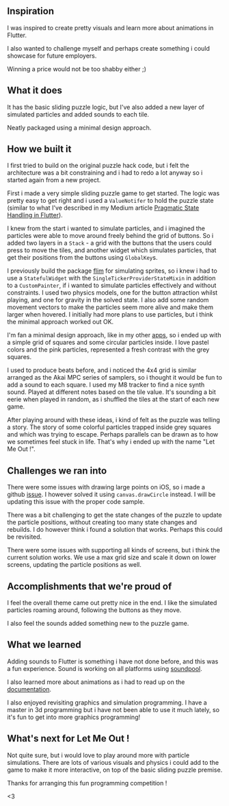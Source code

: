 ## Inspiration

I was inspired to create pretty visuals and learn more about animations in Flutter.

I also wanted to challenge myself and perhaps create something i could showcase for future employers.

Winning a price would not be too shabby either ;)

## What it does

It has the basic sliding puzzle logic, but I've also added a new layer of simulated particles and added sounds to each tile.

Neatly packaged using a minimal design approach.

## How we built it

I first tried to build on the original puzzle hack code, but i felt the architecture was a bit constraining and i had to redo a lot anyway so i started again from a new project.

First i made a very simple sliding puzzle game to get started. The logic was pretty easy to get right and i used a `ValueNotifer` to hold the puzzle state (similar to what I've described in my Medium article [Pragmatic State Handling in Flutter](https://medium.com/@erlendf/pragmatic-state-handling-in-flutter-d8c9bf5d7d2)).

I knew from the start i wanted to simulate particles, and i imagined the particles were able to move around freely behind the grid of buttons. So i added two layers in a `Stack` - a grid with the buttons that the users could press to move the tiles, and another widget which simulates particles, that get their positions from the buttons using `GlobalKey`s.

I previously build the package [flim](https://github.com/erf/flim) for simulating sprites, so i knew i had to use a `StatefulWidget` with the `SingleTickerProviderStateMixin` in addition to a `CustomPainter`, if i wanted to simulate particles effectively and without constraints. I used two physics models, one for the button attraction whilst playing, and one for gravity in the solved state. I also add some random movement vectors to make the particles seem more alive and make them larger when hovered. I initially had more plans to use particles, but i think the minimal approach worked out OK.

I'm fan a minimal design approach, like in my other [apps](https://apptakk.com), so i ended up with a simple grid of squares and some circular particles inside. I love pastel colors and the pink particles, represented a fresh contrast with the grey squares.

I used to produce beats before, and i noticed the 4x4 grid is similar arranged as the Akai MPC series of samplers, so i thought it would be fun to add a sound to each square. I used my M8 tracker to find a nice synth sound. Played at different notes based on the tile value. It's sounding a bit eerie when played in random, as i shuffled the tiles at the start of each new game.

After playing around with these ideas, i kind of felt as the puzzle was telling a story. The story of some colorful particles trapped inside grey squares and which was trying to escape. Perhaps parallels can be drawn as to how we sometimes feel stuck in life. That's why i ended up with the name "Let Me Out !".

## Challenges we ran into

There were some issues with drawing large points on iOS, so i made a github [issue](https://github.com/flutter/flutter/issues/98880). I however solved it using `canvas.drawCircle` instead. I will be updating this issue with the proper code sample.

There was a bit challenging to get the state changes of the puzzle to update the particle positions, without creating too many state changes and rebuilds. I do however think i found a solution that works. Perhaps this could be revisited.

There were some issues with supporting all kinds of screens, but i think the current solution works. We use a max grid size and scale it down on lower screens, updating the particle positions as well.

## Accomplishments that we're proud of

I feel the overall theme came out pretty nice in the end. I like the simulated particles roaming around, following the buttons as they move.

I also feel the sounds added something new to the puzzle game.

## What we learned

Adding sounds to Flutter is something i have not done before, and this was a fun experience. Sound is working on all platforms using [soundpool](https://pub.dev/packages/soundpool).

I also learned more about animations as i had to read up on the [documentation](https://docs.flutter.dev/development/ui/animations/tutorial).

I also enjoyed revisiting graphics and simulation programming. I have a master in 3d programming but i have not been able to use it much lately, so it's fun to get into more graphics programming!

## What's next for Let Me Out !

Not quite sure, but i would love to play around more with particle simulations. There are lots of various visuals and physics i could add to the game to make it more interactive, on top of the basic sliding puzzle premise.

Thanks for arranging this fun programming competition !

<3
